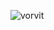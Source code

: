 <p><img align="left" src="https://github-readme-stats.vercel.app/api/top-langs?username=vorvit&show_icons=true&locale=en&layout=compact" alt="vorvit" /></p>

<!--
**vorvit/vorvit** is a ✨ _special_ ✨ repository because its `README.md` (this file) appears on your GitHub profile.

Here are some ideas to get you started:

- 🔭 I’m currently working on ...
- 🌱 I’m currently learning ...
- 👯 I’m looking to collaborate on ...
- 🤔 I’m looking for help with ...
- 💬 Ask me about ...
- 📫 How to reach me: ...
- 😄 Pronouns: ...
- ⚡ Fun fact: ...
-->
